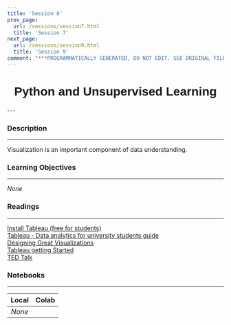 ```yaml
---
title: 'Session 8'
prev_page:
  url: /sessions/session7.html
  title: 'Session 7'
next_page:
  url: /sessions/session9.html
  title: 'Session 9'
comment: "***PROGRAMMATICALLY GENERATED, DO NOT EDIT. SEE ORIGINAL FILES IN /content***"
---
```

<h1  style="font-family:  Verdana,  Geneva,  sans-serif;  text-align:center">Python  and  Unsupervised  Learning</h1> 
--- 
 
###  Description 
--- 
 
Visualization  is  an  important  component  of  data  understanding.   
 
###  Learning  Objectives 
---   
 
*None* 
 
###  Readings 
--- 
 
[Install  Tableau  (free  for  students)](https://www.tableau.com/academic/students)<br>[Tableau  -  Data  analytics  for  university  students  guide](https://www.tableau.com/university-students)<br>[Designing  Great  Visualizations](http://www.tableau.com/sites/default/files/media/designing-great-visualizations.pdf)<br>[Tableau  getting  Started](http://www.tableau.com/learn/tutorials/on-demand/getting-started)<br>[TED  Talk](https://www.ted.com/talks/david_mccandless_the_beauty_of_data_visualization#t-304102) 
 
###  Notebooks 
--- 
 
|    Local    |    Colab  | 
|    :---:    |    :-----    | 
|*None*||
